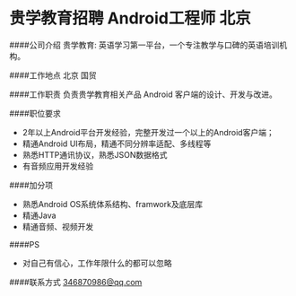贵学教育招聘 Android工程师 北京
==========

####公司介绍
贵学教育: 英语学习第一平台，一个专注教学与口碑的英语培训机构。

####工作地点
北京 国贸

####工作职责
负责贵学教育相关产品 Android 客户端的设计、开发与改进。

####职位要求
* 2年以上Android平台开发经验，完整开发过一个以上的Android客户端；
* 精通Android UI布局，精通不同分辨率适配、多线程等
* 熟悉HTTP通讯协议，熟悉JSON数据格式
* 有音频应用开发经验

####加分项
* 熟悉Android OS系统体系结构、framwork及底层库
* 精通Java
* 精通音频、视频开发

####PS
* 对自己有信心，工作年限什么的都可以忽略

####联系方式
[346870986@qq.com](mailto:346870986@qq.com)

